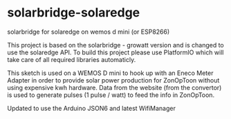 # solarbridge-solaredge
solarbridge for solaredge on wemos d mini (or ESP8266)

This project is based on the solarbridge - growatt version and is changed to use the solaredge API. To build this project please use PlatformIO which will take care of all required libraries automaticly. 

This sketch is used on a WEMOS D mini to hook up with an Eneco Meter Adapter in order to provide solar power production for ZonOpToon without using expensive kwh hardware.
Data from the website (from the convertor) is used to generate pulses (1 pulse / watt) to feed the info in ZonOpToon.

Updated to use the Arduino JSON6 and latest WifiManager
